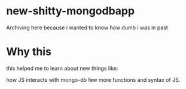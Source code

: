 # new-shitty-mongodbapp
Archiving here because i wanted to know how dumb i was in past

# Why this 

this helped me to learn about new things like:

how JS interacts with mongo-db 
few more functions and syntax of JS. 
